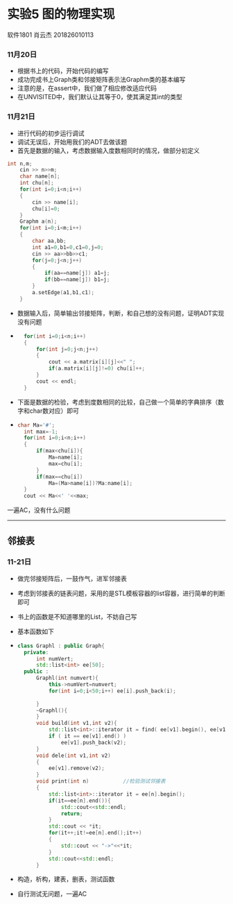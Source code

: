 # 实验5 图的物理实现

软件1801    肖云杰   201826010113



### 11月20日

- 根据书上的代码，开始代码的编写
- 成功完成书上Graph类和邻接矩阵表示法Graphm类的基本编写
- 注意的是，在assert中，我们做了相应修改适应代码
- 在UNVISITED中，我们默认让其等于0，使其满足其int的类型



### 11月21日

- 进行代码的初步运行调试
- 调试无误后，开始用我们的ADT去做该题
- 首先是数据的输入，考虑数据输入度数相同时的情况，做部分初定义

```c++
int n,m;
	cin >> n>>m;
	char name[n];
	int chu[n];
	for(int i=0;i<n;i++)
	{
		cin >> name[i];
		chu[i]=0;
	}
	Graphm a(n);
	for(int i=0;i<m;i++)
	{
		char aa,bb;
		int a1=0,b1=0,c1=0,j=0;
		cin >> aa>>bb>>c1;
		for(j=0;j<n;j++)
		{
			if(aa==name[j]) a1=j;
			if(bb==name[j]) b1=j;
		}
		a.setEdge(a1,b1,c1);
	}
```



- 数据输入后，简单输出邻接矩阵，判断，和自己想的没有问题，证明ADT实现没有问题

- ```c++
  	for(int i=0;i<n;i++)
  	{
  		for(int j=0;j<n;j++)
  		{
  			cout << a.matrix[i][j]<<" ";
  			if(a.matrix[i][j]!=0) chu[i]++;
  		}
  		cout << endl; 
  	}
  ```

- 下面是数据的检验，考虑到度数相同的比较，自己做一个简单的字典排序（数字和char数对应）即可

- ```c++
  char Ma='#';
  	int max=-1;
  	for(int i=0;i<n;i++)
  	{
  		if(max<chu[i]){
  			Ma=name[i];
  			max=chu[i];
  		} 
  		if(max==chu[i])
  			Ma=(Ma>name[i])?Ma:name[i];
  	}
  	cout << Ma<<' '<<max;
  ```



一遍AC，没有什么问题



---

## 邻接表

### 11-21日

- 做完邻接矩阵后，一鼓作气，进军邻接表

- 考虑到邻接表的链表问题，采用的是STL模板容器的list容器，进行简单的判断即可

- 书上的函数是不知道哪里的List，不妨自己写

- 基本函数如下

- ```c++
  class Graphl : public Graph{
  	private:
  		int numVert;
  		std::list<int> ee[50]; 
  	public :
  		Graphl(int numvert){
  			this->numVert=numvert;
  			for(int i=0;i<50;i++) ee[i].push_back(i);
  			
  		}
  		~Graphl(){
  		}
  		void build(int v1,int v2){
  			std::list<int>::iterator it = find( ee[v1].begin(), ee[v1].end(), v2 ); 
  		    if ( it == ee[v1].end() )
  		        ee[v1].push_back(v2);
  		}
  		void dele(int v1,int v2)
  		{
  			ee[v1].remove(v2);
  		}
  		void print(int n)           //检验测试邻接表 
  		{
  			std::list<int>::iterator it = ee[n].begin();
  			if(it==ee[n].end()){
  				std::cout<<std::endl;
  				return;
  			}
  			std::cout << *it;
  			for(it++;it!=ee[n].end();it++)
  			{
  				std::cout << "->"<<*it;
  			}
  			std::cout<<std::endl;
  		}
  ```

- 构造，析构，建表，删表，测试函数

- 自行测试无问题，一遍AC